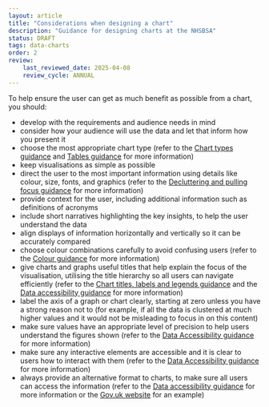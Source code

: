 ```yaml
---
layout: article
title: "Considerations when designing a chart"
description: "Guidance for designing charts at the NHSBSA"
status: DRAFT
tags: data-charts
order: 2
review:
    last_reviewed_date: 2025-04-08
    review_cycle: ANNUAL
---
```

To help ensure the user can get as much benefit as possible from a chart, you should:  
  
- develop with the requirements and audience needs in mind
- consider how your audience will use the data and let that inform how you present it 
- choose the most appropriate chart type (refer to the [Chart types guidance](../chart-types/) and [Tables guidance](../../tables/) for more information)
- keep visualisations as simple as possible
- direct the user to the most important information using details like colour, size, fonts, and graphics (refer to the [Decluttering and pulling focus guidance](../../decluttering/) for more information)
- provide context for the user, including additional information such as definitions of acronyms
- include short narratives highlighting the key insights, to help the user understand the data 
- align displays of information horizontally and vertically so it can be accurately compared 
- choose colour combinations carefully to avoid confusing users (refer to the [Colour guidance](../../colour/colour-guidance/) for more information) 
- give charts and graphs useful titles that help explain the focus of the visualisation, utilising the title hierarchy so all users can navigate efficiently (refer to the [Chart titles, labels and legends guidance](../titles-labels-legends/) and the [Data accessibility guidance](../../accessibility/data-a11y/) for more information)
- label the axis of a graph or chart clearly, starting at zero unless you have a strong reason not to (for example, if all the data is clustered at much higher values and it would not be misleading to focus in on this content)
- make sure values have an appropriate level of precision to help users understand the figures shown (refer to the [Data Accessibility guidance](../../accessibility/data-a11y/) for more information) 
- make sure any interactive elements are accessible and it is clear to users how to interact with them (refer to the [Data Accessibility guidance](../../accessibility/data-a11y/) for more information) 
- always provide an alternative format to charts, to make sure all users can access the information (refer to the [Data accessibility guidance](../../accessibility/data-a11y/) for more information or the [Gov.uk website](https://www.gov.uk/government/publications/examples-of-visual-content-to-use-on-govuk/examples-of-visual-content-to-use-on-govuk#bar-charts) for an example)